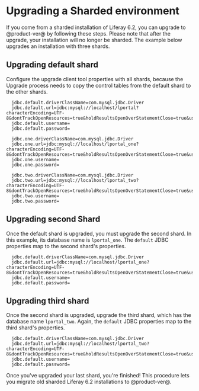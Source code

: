 # Upgrading a Sharded environment [](id=upgrading-sharded-environment)

If you come from a sharded installation of Liferay 6.2, you can upgrade to
@product-ver@ by following these steps. Please note that after the upgrade, your
installation will no longer be sharded. The example below upgrades an
installation with three shards. 

## Upgrading default shard

Configure the upgrade client tool properties with all shards, because the
Upgrade process needs to copy the control tables from the default shard to the
other shards.

      jdbc.default.driverClassName=com.mysql.jdbc.Driver
      jdbc.default.url=jdbc:mysql://localhost/lportal?characterEncoding=UTF-8&dontTrackOpenResources=true&holdResultsOpenOverStatementClose=true&useFastDateParsing=false&useUnicode=true
      jdbc.default.username=
      jdbc.default.password=

      jdbc.one.driverClassName=com.mysql.jdbc.Driver
      jdbc.one.url=jdbc:mysql://localhost/lportal_one?characterEncoding=UTF-8&dontTrackOpenResources=true&holdResultsOpenOverStatementClose=true&useFastDateParsing=false&useUnicode=true
      jdbc.one.username=
      jdbc.one.password=

      jdbc.two.driverClassName=com.mysql.jdbc.Driver
      jdbc.two.url=jdbc:mysql://localhost/lportal_two?characterEncoding=UTF-8&dontTrackOpenResources=true&holdResultsOpenOverStatementClose=true&useFastDateParsing=false&useUnicode=true
      jdbc.two.username=
      jdbc.two.password=

## Upgrading second Shard

Once the default shard is upgraded, you must upgrade the second shard. In this
example, its database name is `lportal_one`. The `default` JDBC properties
map to the second shard's properties.

      jdbc.default.driverClassName=com.mysql.jdbc.Driver
      jdbc.default.url=jdbc:mysql://localhost/lportal_one?characterEncoding=UTF-8&dontTrackOpenResources=true&holdResultsOpenOverStatementClose=true&useFastDateParsing=false&useUnicode=true
      jdbc.default.username=
      jdbc.default.password=

## Upgrading third shard

Once the second shard is upgraded, upgrade the third shard, which has the
database name `lportal_two`. Again, the `default` JDBC properties map to the
third shard's properties.

      jdbc.default.driverClassName=com.mysql.jdbc.Driver
      jdbc.default.url=jdbc:mysql://localhost/lportal_two?characterEncoding=UTF-8&dontTrackOpenResources=true&holdResultsOpenOverStatementClose=true&useFastDateParsing=false&useUnicode=true
      jdbc.default.username=
      jdbc.default.password=

Once you've upgraded your last shard, you're finished! This procedure lets you
migrate old sharded Liferay 6.2 installations to @product-ver@. 

